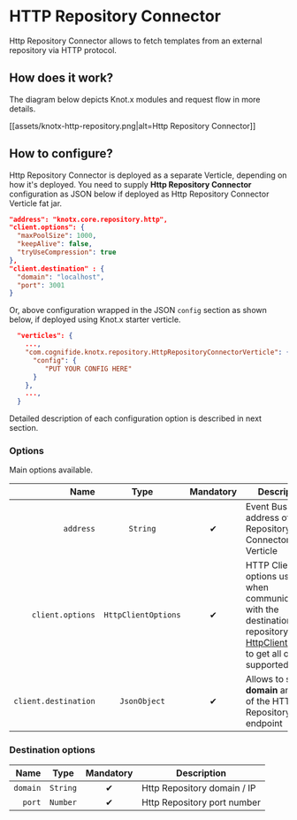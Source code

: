 # HTTP Repository Connector

Http Repository Connector allows to fetch templates from an external repository via HTTP protocol. 

## How does it work?
The diagram below depicts Knot.x modules and request flow in more details.

[[assets/knotx-http-repository.png|alt=Http Repository Connector]]

## How to configure?
Http Repository Connector is deployed as a separate Verticle, depending on how it's deployed. 
You need to supply **Http Repository Connector** configuration as JSON below if deployed as Http Repository Connector Verticle fat jar.
```json
"address": "knotx.core.repository.http",
"client.options": {
  "maxPoolSize": 1000,
  "keepAlive": false,
  "tryUseCompression": true
},
"client.destination" : {
  "domain": "localhost",
  "port": 3001
}
```
Or, above configuration wrapped in the JSON `config` section as shown below, if deployed using Knot.x starter verticle.
```json
  "verticles": {
    ...,
    "com.cognifide.knotx.repository.HttpRepositoryConnectorVerticle": {
      "config": {
         "PUT YOUR CONFIG HERE"
      }
    },
    ...,
  }
```

Detailed description of each configuration option is described in next section.

### Options
Main options available.

| Name                        | Type                                | Mandatory | Description  |
|-------:                     |:-------:                            |:-------:  |-------|
| `address`                   | `String`                            | &#10004;       | Event Bus address of Http Repository Connector Verticle |
| `client.options`            | `HttpClientOptions`                 | &#10004;       | HTTP Client options used when communicating with the destination repository. See [HttpClientOptions](http://vertx.io/docs/apidocs/io/vertx/core/http/HttpClientOptions.html) to get all options supported.|
| `client.destination`        | `JsonObject`                        | &#10004;       | Allows to specify **domain** and **port** of the HTTP Repository endpoint |

### Destination options

| Name  | Type  | Mandatory | Description  |
|-------:|:-------:|:-------:  |-------|
| `domain`      | `String`  | &#10004;       | Http Repository domain / IP |
| `port`        | `Number`  | &#10004;       | Http Repository port number |